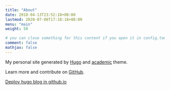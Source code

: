 ```yaml
---
title: "About"
date: 2018-04-13T23:52:18+08:00
lastmod: 2020-07-06T17:18:18+08:00
menu: "main"
weight: 50

# you can close something for this content if you open it in config.toml.
comment: false
mathjax: false
---
```


My personal site generated by [Hugo](https://gohugo.io/) and [academic](https://sourcethemes.com/academic/) theme.


Learn more and contribute on [GitHub](https://github.com/gohugoio).

[Deploy hugo blog in github.io](https://keysaim.github.io/post/blog/deploy-hugo-blog-in-github.io/)

